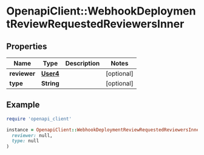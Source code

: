 # OpenapiClient::WebhookDeploymentReviewRequestedReviewersInner

## Properties

| Name | Type | Description | Notes |
| ---- | ---- | ----------- | ----- |
| **reviewer** | [**User4**](User4.md) |  | [optional] |
| **type** | **String** |  | [optional] |

## Example

```ruby
require 'openapi_client'

instance = OpenapiClient::WebhookDeploymentReviewRequestedReviewersInner.new(
  reviewer: null,
  type: null
)
```

